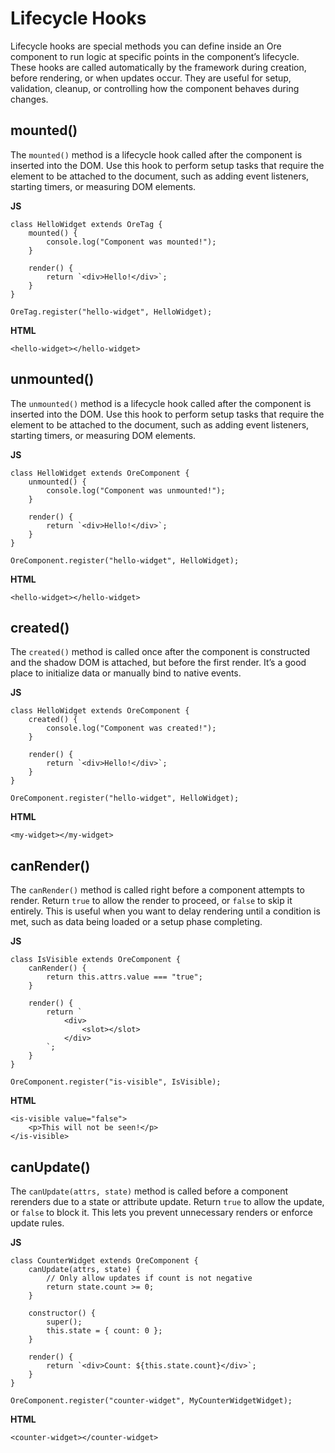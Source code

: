 # Lifecycle Hooks

Lifecycle hooks are special methods you can define inside an Ore component to run logic at specific points in the component’s lifecycle. These hooks are called automatically by the framework during creation, before rendering, or when updates occur. They are useful for setup, validation, cleanup, or controlling how the component behaves during changes.

## mounted()

The `mounted()` method is a lifecycle hook called after the component is inserted into the DOM. Use this hook to perform setup tasks that require the element to be attached to the document, such as adding event listeners, starting timers, or measuring DOM elements.

**JS**

    class HelloWidget extends OreTag {
        mounted() {
            console.log("Component was mounted!");
        }

        render() {
            return `<div>Hello!</div>`;
        }
    }

    OreTag.register("hello-widget", HelloWidget);

**HTML**

    <hello-widget></hello-widget>

## unmounted()

The `unmounted()` method is a lifecycle hook called after the component is inserted into the DOM. Use this hook to perform setup tasks that require the element to be attached to the document, such as adding event listeners, starting timers, or measuring DOM elements.

**JS**

    class HelloWidget extends OreComponent {
        unmounted() {
            console.log("Component was unmounted!");
        }

        render() {
            return `<div>Hello!</div>`;
        }
    }

    OreComponent.register("hello-widget", HelloWidget);

**HTML**

    <hello-widget></hello-widget>

## created()

The `created()` method is called once after the component is constructed and the shadow DOM is attached, but before the first render. It’s a good place to initialize data or manually bind to native events.

**JS**
 
    class HelloWidget extends OreComponent {
        created() {
            console.log("Component was created!");
        }

        render() {
            return `<div>Hello!</div>`;
        }
    }

    OreComponent.register("hello-widget", HelloWidget);

**HTML**

    <my-widget></my-widget>

## canRender()

The `canRender()` method is called right before a component attempts to render. Return `true` to allow the render to proceed, or `false` to skip it entirely. This is useful when you want to delay rendering until a condition is met, such as data being loaded or a setup phase completing.

**JS**
 
    class IsVisible extends OreComponent {
        canRender() {
            return this.attrs.value === "true";
        }

        render() {
            return `
                <div>
                    <slot></slot>
                </div>
            `;
        }
    }

    OreComponent.register("is-visible", IsVisible);

**HTML**

    <is-visible value="false">
        <p>This will not be seen!</p>
    </is-visible>

## canUpdate()

The `canUpdate(attrs, state)` method is called before a component rerenders due to a state or attribute update. Return `true` to allow the update, or `false` to block it. This lets you prevent unnecessary renders or enforce update rules.

**JS**

    class CounterWidget extends OreComponent {
        canUpdate(attrs, state) {
            // Only allow updates if count is not negative
            return state.count >= 0;
        }

        constructor() {
            super();
            this.state = { count: 0 };
        }

        render() {
            return `<div>Count: ${this.state.count}</div>`;
        }
    }

    OreComponent.register("counter-widget", MyCounterWidgetWidget);

**HTML**

    <counter-widget></counter-widget>